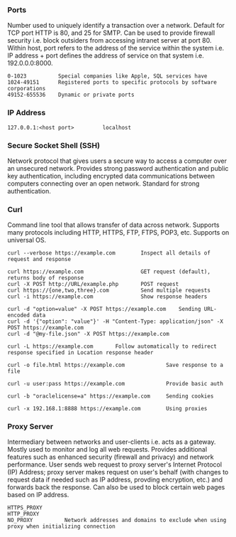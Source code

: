 ### Ports
Number used to uniquely identify a transaction over a network. Default for TCP port HTTP is 80, and 25 for SMTP. Can be used to provide firewall security i.e. block outsiders from accessing intranet server at port 80. Within host, port refers to the address of the service within the system i.e. IP address + port defines the address of service on that system i.e. 192.0.0.0:8000.
```
0-1023          Special companies like Apple, SQL services have
1024-49151      Registered ports to specific protocols by software corporations
49152-655536    Dynamic or private ports
```

### IP Address
```
127.0.0.1:<host port>         localhost
```

### Secure Socket Shell (SSH)
Network protocol that gives users a secure way to access a computer over an unsecured network. Provides strong password authentication and public key authentication, including encrypted data communications between computers connecting over an open network. Standard for strong authentication.


### Curl
Command line tool that allows transfer of data across network. Supports many protocols including HTTP, HTTPS, FTP, FTPS, POP3, etc. Supports on universal OS. 

``` 
curl --verbose https://example.com        Inspect all details of request and response

curl https://example.com                  GET request (default), returns body of response
curl -X POST http://URL/example.php       POST request
curl https://{one,two,three}.com          Send multiple requests
curl -i https://example.com               Show response headers

curl -d "option=value" -X POST https://example.com    Sending URL-encoded data
curl -d '{"option": "value"}' -H "Content-Type: application/json" -X POST https://example.com
curl -d "@my-file.json" -X POST https://example.com

curl -L https://example.com       Follow automatically to redirect response specified in Location response header

curl -o file.html https://example.com             Save response to a file

curl -u user:pass https://example.com             Provide basic auth

curl -b "oraclelicense=a" https://example.com     Sending cookies

curl -x 192.168.1:8888 https://example.com        Using proxies
``` 

### Proxy Server
Intermediary between networks and user-clients i.e. acts as a gateway. Mostly used to monitor and log all web requests. Provides additional features such as enhanced security (firewall and privacy) and network performance. User sends web request to proxy server's Internet Protocol (IP) Address; proxy server makes request on user's behalf (with changes to request data if needed such as IP address, provding encryption, etc.) and forwards back the response. Can also be used to block certain web pages based on IP address.

```
HTTPS_PROXY
HTTP_PROXY
NO_PROXY          Network addresses and domains to exclude when using proxy when initializing connection
```
